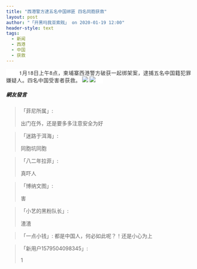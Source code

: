 ```yaml
---
title: "西港警方逮五名中国绑匪 四名同胞获救"
layout: post
author: "「开黑吗我亚索戝」 on 2020-01-19 12:00"
header-style: text
tags:
  - 新闻
  - 西港
  - 中国
  - 获救
---
```


<span style="color: rgb(51, 51, 51); font-family: &quot;Helvetica Neue&quot;, Helvetica, &quot;PingFang SC&quot;, Tahoma, Arial, sans-serif; letter-spacing: 0.5px; text-indent: 20px; background-color: rgb(255, 255, 255);">&nbsp; &nbsp; &nbsp; &nbsp; 1月18日上午8点，柬埔寨西港警方破获一起绑架案，逮捕五名中国籍犯罪嫌疑人。四名中国受害者获救。</span><input type="hidden" value="菲乐园提供">
<span style="color: rgb(51, 51, 51); font-family: &quot;Helvetica Neue&quot;, Helvetica, &quot;PingFang SC&quot;, Tahoma, Arial, sans-serif; letter-spacing: 0.5px; text-indent: 20px; background-color: rgb(255, 255, 255);"></span>
<img src="http://images.feileyuan.com/images/ueditor/2020011912000000012439.jpg">
<span style="color: rgb(51, 51, 51); font-family: &quot;Helvetica Neue&quot;, Helvetica, &quot;PingFang SC&quot;, Tahoma, Arial, sans-serif; letter-spacing: 0.5px; text-indent: 20px; background-color: rgb(255, 255, 255);"><img src="http://images.feileyuan.com/images/ueditor/2020011912000000072465.jpg"></span>

##### 網友發言 
> 「菲尼所属」:
> <p>出门在外，还是要多多注意安全为好</p>

> 「迷路于洱海」:
> <p>同胞坑同胞&nbsp;</p>

> 「八二年拉菲」:
> <p>真吓人</p>

> 「博纳文图」:
> <p>害</p>

> 「小艺的黑粉队长」:
> <p>渣渣</p>

> 「一点小钱」:
> 都是中国人，何必如此呢？！还是小心为上

> 「新用户1579504098345」:
> <p>1</p>


